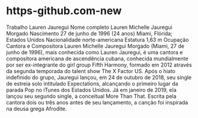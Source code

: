 # https-github.com-new

Trabalho Lauren Jauregui
Nome completo	Lauren Michelle Jauregui Morgado
Nascimento	27 de junho de 1996 (24 anos)
Miami, Flórida; Estados Unidos
Nacionalidade	norte-americana
Estatura	1,63 m
Ocupação	
Cantora e Compositora
Lauren Michelle Jauregui Morgado (Miami, 27 de junho de 1996), mais conhecida como Lauren Jauregui, é uma cantora e compositora americana de ascendência cubana, conhecida mundialmente por ser ex-integrante do girl group Fifth Harmony, formado em 2012 através da segunda temporada do talent show The X Factor US. Após o hiato indefinido do grupo, Jauregui lançou, em 24 de outubro de 2018, seu single de estreia solo intitulado Expectations, alcançando o primeiro lugar da parada Pop no iTunes dos Estados Unidos. Já em janeiro de 2019, ela lançou seu segundo single, a conceitual More Than That. Escrita pela cantora dois ou três anos antes de seu lançamento, a canção foi inspirada na deusa grega Afrodite.
###

